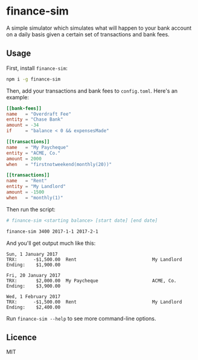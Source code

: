 # finance-sim

A simple simulator which simulates what will happen to your bank account on a daily basis given a certain set of transactions and bank fees.

## Usage

First, install `finance-sim`:

```bash
npm i -g finance-sim
```

Then, add your transactions and bank fees to `config.toml`. Here's an example:

```toml
[[bank-fees]]
name   = "Overdraft Fee"
entity = "Chase Bank"
amount = -34
if     = "balance < 0 && expensesMade"

[[transactions]]
name   = "My Paycheque"
entity = "ACME, Co."
amount = 2000
when   = "firstnotweekend(monthly(20))"

[[transactions]]
name   = "Rent"
entity = "My Landlord"
amount = -1500
when   = "monthly(1)"
```

Then run the script:

```bash
# finance-sim <starting balance> [start date] [end date]

finance-sim 3400 2017-1-1 2017-2-1
```

And you'll get output much like this:

```
Sun, 1 January 2017
TRX:      -$1,500.00  Rent                            My Landlord
Ending:    $1,900.00

Fri, 20 January 2017
TRX:       $2,000.00  My Paycheque                    ACME, Co.
Ending:    $3,900.00

Wed, 1 February 2017
TRX:      -$1,500.00  Rent                            My Landlord
Ending:    $2,400.00
```

Run `finance-sim --help` to see more command-line options.

## Licence

MIT
